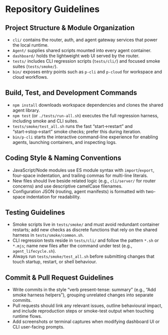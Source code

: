 # Repository Guidelines

## Project Structure & Module Organization
- `cli/` contains the router, auth, and agent gateway services that power the local runtime.
- `Agent/` supplies shared scripts mounted into every agent container.
- `dashboard/` holds the lightweight web UI served by the router.
- `tests/` includes CLI regression scripts (`tests/cli/`) and focused smoke suites (`tests/smoke/`).
- `bin/` exposes entry points such as `p-cli` and `p-cloud` for workspace and cloud workflows.

## Build, Test, and Development Commands
- `npm install` downloads workspace dependencies and clones the shared agent library.
- `npm test` (or `./tests/run-all.sh`) executes the full regression harness, including smoke and CLI suites.
- `tests/smoke/test_all.sh` runs the fast “start→restart” and “start→stop→start” smoke checks; prefer this during iteration.
- `bin/p-cli` starts the interactive command-line experience for enabling agents, launching containers, and inspecting logs.

## Coding Style & Naming Conventions
- JavaScript/Node modules use ES module syntax with `import`/`export`, four-space indentation, and trailing commas for multi-line literals.
- New files should live beside related logic (e.g., `cli/server/` for router concerns) and use descriptive camelCase filenames.
- Configuration JSON (routing, agent manifests) is formatted with two-space indentation for readability.

## Testing Guidelines
- Smoke scripts live in `tests/smoke/` and must avoid redundant container restarts; add new checks as discrete functions that rely on the shared harness in `tests/smoke/common.sh`.
- CLI regression tests reside in `tests/cli/` and follow the pattern `*.sh` or `*.mjs`; name new files after the command under test (e.g., `agent_lifecycle.sh`).
- Always run `tests/smoke/test_all.sh` before submitting changes that touch startup, restart, or shell behaviour.

## Commit & Pull Request Guidelines
- Write commits in the style “verb present-tense: summary” (e.g., “Add smoke harness helpers”), grouping unrelated changes into separate commits.
- Pull requests should link any relevant issues, outline behavioural impact, and include reproduction steps or smoke-test output when touching runtime flows.
- Add screenshots or terminal captures when modifying dashboard UI or CLI user-facing prompts.
